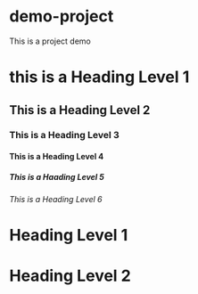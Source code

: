 # demo-project
This is a project demo
# this is a Heading Level 1
## This is a Heading Level 2
### This is a Heading Level 3
#### This is a Heading Level 4
##### This is a Haading Level 5
###### This is a Heading Level 6

Heading Level 1
===============

Heading Level 2
===============

